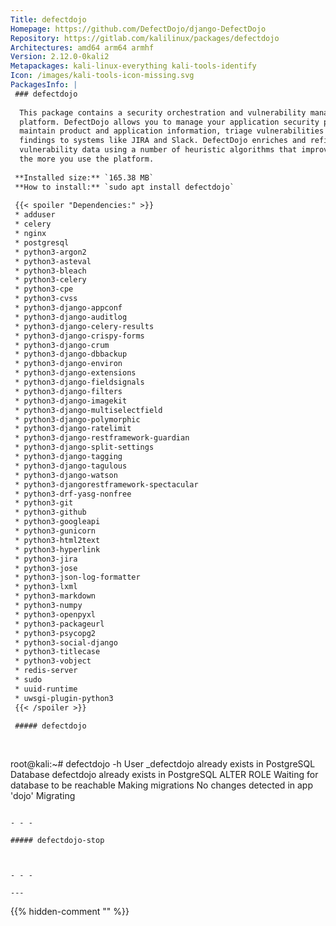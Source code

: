 ```yaml
---
Title: defectdojo
Homepage: https://github.com/DefectDojo/django-DefectDojo
Repository: https://gitlab.com/kalilinux/packages/defectdojo
Architectures: amd64 arm64 armhf
Version: 2.12.0-0kali2
Metapackages: kali-linux-everything kali-tools-identify 
Icon: /images/kali-tools-icon-missing.svg
PackagesInfo: |
 ### defectdojo
 
  This package contains a security orchestration and vulnerability management
  platform. DefectDojo allows you to manage your application security program,
  maintain product and application information, triage vulnerabilities and push
  findings to systems like JIRA and Slack. DefectDojo enriches and refines
  vulnerability data using a number of heuristic algorithms that improve with
  the more you use the platform.
 
 **Installed size:** `165.38 MB`  
 **How to install:** `sudo apt install defectdojo`  
 
 {{< spoiler "Dependencies:" >}}
 * adduser
 * celery
 * nginx
 * postgresql
 * python3-argon2
 * python3-asteval
 * python3-bleach
 * python3-celery
 * python3-cpe
 * python3-cvss
 * python3-django-appconf
 * python3-django-auditlog
 * python3-django-celery-results
 * python3-django-crispy-forms
 * python3-django-crum
 * python3-django-dbbackup
 * python3-django-environ
 * python3-django-extensions
 * python3-django-fieldsignals
 * python3-django-filters
 * python3-django-imagekit
 * python3-django-multiselectfield
 * python3-django-polymorphic
 * python3-django-ratelimit
 * python3-django-restframework-guardian
 * python3-django-split-settings
 * python3-django-tagging
 * python3-django-tagulous
 * python3-django-watson
 * python3-djangorestframework-spectacular
 * python3-drf-yasg-nonfree
 * python3-git
 * python3-github
 * python3-googleapi
 * python3-gunicorn
 * python3-html2text
 * python3-hyperlink
 * python3-jira
 * python3-jose
 * python3-json-log-formatter
 * python3-lxml
 * python3-markdown
 * python3-numpy
 * python3-openpyxl
 * python3-packageurl
 * python3-psycopg2
 * python3-social-django
 * python3-titlecase
 * python3-vobject
 * redis-server
 * sudo
 * uuid-runtime
 * uwsgi-plugin-python3
 {{< /spoiler >}}
 
 ##### defectdojo
 
 
 ```
 root@kali:~# defectdojo -h
 User _defectdojo already exists in PostgreSQL
 Database defectdojo already exists in PostgreSQL
 ALTER ROLE
 Waiting for database to be reachable 
 Making migrations
 No changes detected in app 'dojo'
 Migrating
 ```
 
 - - -
 
 ##### defectdojo-stop
 
 
 
 - - -
 
---
```

{{% hidden-comment "<!--Do not edit anything above this line-->" %}}
